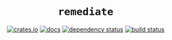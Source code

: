 <div align="center">

# `remediate`

[![crates.io](https://img.shields.io/crates/v/remediate.svg)](https://crates.io/crates/remediate)
[![docs](https://docs.rs/remediate/badge.svg)](https://docs.rs/remediate)
[![dependency status](https://deps.rs/repo/github/rowanclarke/rs-remediate/status.svg)](https://deps.rs/repo/github/rowanclarke/rs-remediate)
[![build status](https://github.com/rowanclarke/rs-remediate/workflows/CI/badge.svg)](https://github.com/rowanclarke/rs-remediate/actions?workflow=CI)

</div>
